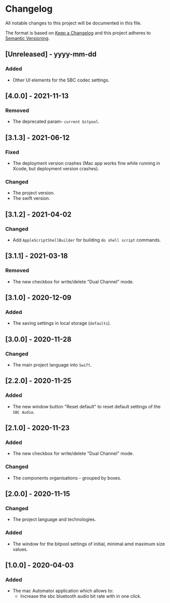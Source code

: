 # Changelog

All notable changes to this project will be documented in this file.

The format is based on [Keep a Changelog](http://keepachangelog.com/) and this project adheres to [Semantic Versioning](http://semver.org/).

## [Unreleased] - yyyy-mm-dd

### Added

- Other UI elements for the SBC codec settings.

## [4.0.0] - 2021-11-13

### Removed

- The deprecated param- `current bitpool`.

## [3.1.3] - 2021-06-12

### Fixed

- The deployment version crashes (Mac app works fine while running in Xcode, but deployment version crashes).

### Changed

- The project version.
- The swift version.

## [3.1.2] - 2021-04-02

### Changed

- Add `AppleScriptShellBuilder` for building `do shell script` commands.

## [3.1.1] - 2021-03-18

### Removed

- The new checkbox for write/delete "Dual Channel" mode.

## [3.1.0] - 2020-12-09

### Added

- The saving settings in local storage (`defaults`).

## [3.0.0] - 2020-11-28

### Changed

- The main project language into `Swift`.

## [2.2.0] - 2020-11-25

### Added

- The new window button "Reset default" to reset default settings of the `SBC Audio`.

## [2.1.0] - 2020-11-23

### Added

- The new checkbox for write/delete "Dual Channel" mode.

### Changed

- The components organisations - grouped by boxes.

## [2.0.0] - 2020-11-15

### Changed

- The project language and technologies.

### Added

- The window for the bitpool settings of initial, minimal amd maximum size values.

## [1.0.0] - 2020-04-03

### Added
- The mac Automator application which allows to:
    - Increase the sbc bluetooth audio bit rate with in one click.
